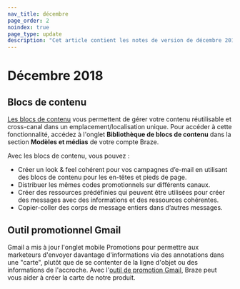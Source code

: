 ```yaml
---
nav_title: décembre
page_order: 2
noindex: true
page_type: update
description: "Cet article contient les notes de version de décembre 2018."
---
```

# Décembre 2018

## Blocs de contenu

[Les blocs de contenu]({{site.baseurl}}/user_guide/engagement_tools/templates_and_media/content_blocks/) vous permettent de gérer votre contenu réutilisable et cross-canal dans un emplacement/localisation unique. Pour accéder à cette fonctionnalité, accédez à l'onglet **Bibliothèque de blocs de contenu** dans la section **Modèles et médias** de votre compte Braze. 

Avec les blocs de contenu, vous pouvez :
 - Créer un look & feel cohérent pour vos campagnes d’e-mail en utilisant des blocs de contenu pour les en-têtes et pieds de page.
 - Distribuer les mêmes codes promotionnels sur différents canaux.
 - Créer des ressources prédéfinies qui peuvent être utilisées pour créer des messages avec des informations et des ressources cohérentes.
 - Copier-coller des corps de message entiers dans d’autres messages.

## Outil promotionnel Gmail

Gmail a mis à jour l'onglet mobile Promotions pour permettre aux marketeurs d'envoyer davantage d'informations via des annotations dans une "carte", plutôt que de se contenter de la ligne d'objet ou des informations de l'accroche. Avec l'[outil de promotion Gmail]({{site.baseurl}}/user_guide/message_building_by_channel/email/gmail_promotions_tab/), Braze peut vous aider à créer la carte de notre produit.